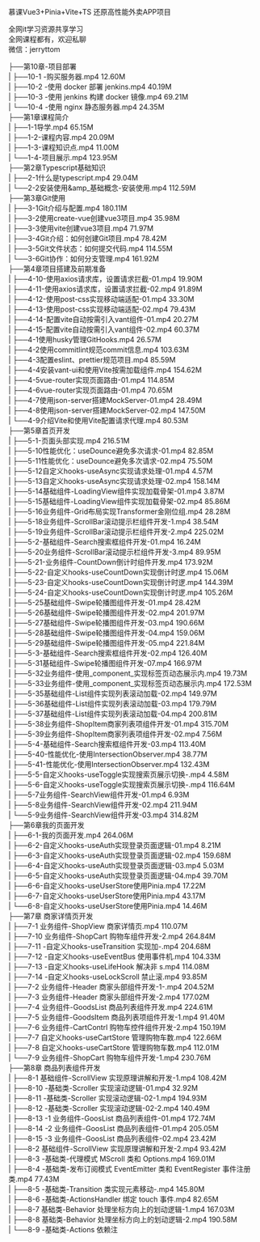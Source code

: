 慕课Vue3+Pinia+Vite+TS 还原高性能外卖APP项目

全网it学习资源共享学习<br>全网课程都有，欢迎私聊<br>微信：jerryttom<br>

├──第10章-项目部署<br> | ├──10-1 -购买服务器.mp4 12.60M<br> | ├──10-2 -使用 docker 部署 jenkins.mp4 40.19M<br> | ├──10-3 -使用 jenkins 构建 docker 镜像.mp4 69.21M<br> | └──10-4 -使用 nginx 静态服务器.mp4 24.35M<br> ├──第1章课程简介<br> | ├──1-1导学.mp4 65.15M<br> | ├──1-2-课程内容.mp4 20.09M<br> | ├──1-3-课程知识点.mp4 11.00M<br> | └──1-4-项目展示.mp4 123.95M<br> ├──第2章Typescript基础知识<br> | ├──2-1什么是typescript.mp4 29.04M<br> | └──2-2安装使用&amp;amp_基础概念-安装使用.mp4 112.59M<br> ├──第3章Git使用<br> | ├──3-1Git介绍与配置.mp4 180.11M<br> | ├──3-2使用create-vue创建vue3项目.mp4 35.98M<br> | ├──3-3使用vite创建vue3项目.mp4 71.97M<br> | ├──3-4Git介绍：如何创建Git项目.mp4 78.42M<br> | ├──3-5Git文件状态：如何提交代码.mp4 114.55M<br> | └──3-6Git协作：如何分支管理.mp4 161.92M<br> ├──第4章项目搭建及前期准备<br> | ├──4-10-使用axios请求库，设置请求拦截-01.mp4 19.90M<br> | ├──4-11-使用axios请求库，设置请求拦截-02.mp4 91.89M<br> | ├──4-12-使用post-css实现移动端适配-01.mp4 33.30M<br> | ├──4-13-使用post-css实现移动端适配-02.mp4 79.43M<br> | ├──4-14-配置vite自动按需引入vant组件-01.mp4 20.27M<br> | ├──4-15-配置vite自动按需引入vant组件-02.mp4 60.37M<br> | ├──4-1使用husky管理GitHooks.mp4 26.57M<br> | ├──4-2使用commitlint规范commit信息.mp4 103.63M<br> | ├──4-3配置eslint、prettier规范项目.mp4 85.59M<br> | ├──4-4安装vant-ui和使用Vite按需加载组件.mp4 154.62M<br> | ├──4-5vue-router实现页面路由-01.mp4 114.85M<br> | ├──4-6vue-router实现页面路由-01.mp4 70.65M<br> | ├──4-7使用json-server搭建MockServer-01.mp4 28.49M<br> | ├──4-8使用json-server搭建MockServer-02.mp4 147.50M<br> | └──4-9介绍Vite和使用Vite配置请求代理.mp4 80.53M<br> ├──第5章首页开发<br> | ├──5-1-页面头部实现.mp4 216.51M<br> | ├──5-10性能优化：useDounce避免多次请求-01.mp4 82.85M<br> | ├──5-11性能优化：useDounce避免多次请求-02.mp4 75.50M<br> | ├──5-12自定义hooks-useAsync实现请求处理-01.mp4 4.57M<br> | ├──5-13自定义hooks-useAsync实现请求处理-02.mp4 158.14M<br> | ├──5-14基础组件-LoadingView组件实现加载骨架-01.mp4 3.87M<br> | ├──5-15基础组件-LoadingView组件实现加载骨架-02.mp4 85.86M<br> | ├──5-16业务组件-Grid布局实现Transformer金刚位组.mp4 28.28M<br> | ├──5-18业务组件-ScrollBar滚动提示栏组件开发-1.mp4 38.54M<br> | ├──5-19业务组件-ScrollBar滚动提示栏组件开发-2.mp4 225.02M<br> | ├──5-2-基础组件-Search搜索框组件开发-01.mp4 16.24M<br> | ├──5-20业务组件-ScrollBar滚动提示栏组件开发-3.mp4 89.95M<br> | ├──5-21-业务组件-CountDown倒计时组件开发.mp4 173.92M<br> | ├──5-22-自定义hooks-useCountDown实现倒计时逻.mp4 15.06M<br> | ├──5-23-自定义hooks-useCountDown实现倒计时逻.mp4 144.39M<br> | ├──5-24-自定义hooks-useCountDown实现倒计时逻.mp4 105.26M<br> | ├──5-25基础组件-Swipe轮播图组件开发-01.mp4 28.42M<br> | ├──5-26基础组件-Swipe轮播图组件开发-02.mp4 201.97M<br> | ├──5-27基础组件-Swipe轮播图组件开发-03.mp4 190.66M<br> | ├──5-28基础组件-Swipe轮播图组件开发-04.mp4 159.06M<br> | ├──5-29基础组件-Swipe轮播图组件开发-05.mp4 221.84M<br> | ├──5-3-基础组件-Search搜索框组件开发-02.mp4 126.40M<br> | ├──5-31基础组件-Swipe轮播图组件开发-07.mp4 166.97M<br> | ├──5-32业务组件-使用_component_实现标签页动态展示内.mp4 19.73M<br> | ├──5-33业务组件-使用_component_实现标签页动态展示内.mp4 172.53M<br> | ├──5-35基础组件-List组件实现列表滚动加载-02.mp4 149.97M<br> | ├──5-36基础组件-List组件实现列表滚动加载-03.mp4 179.79M<br> | ├──5-37基础组件-List组件实现列表滚动加载-04.mp4 200.81M<br> | ├──5-38业务组件-ShopItem商家列表项组件开发-01.mp4 315.70M<br> | ├──5-39业务组件-ShopItem商家列表项组件开发-02.mp4 7.56M<br> | ├──5-4-基础组件-Search搜索框组件开发-03.mp4 113.40M<br> | ├──5-40-性能优化-使用IntersectionObserver.mp4 38.77M<br> | ├──5-41-性能优化-使用IntersectionObserver.mp4 132.43M<br> | ├──5-5-自定义hooks-useToggle实现搜索页展示切换-.mp4 4.58M<br> | ├──5-6-自定义hooks-useToggle实现搜索页展示切换-.mp4 116.64M<br> | ├──5-7业务组件-SearchView组件开发-01.mp4 6.93M<br> | ├──5-8业务组件-SearchView组件开发-02.mp4 211.94M<br> | └──5-9业务组件-SearchView组件开发-03.mp4 314.82M<br> ├──第6章我的页面开发<br> | ├──6-1-我的页面开发.mp4 264.06M<br> | ├──6-2-自定义hooks-useAuth实现登录页面逻辑-01.mp4 8.21M<br> | ├──6-3-自定义hooks-useAuth实现登录页面逻辑-02.mp4 159.68M<br> | ├──6-4-自定义hooks-useAuth实现登录页面逻辑-03.mp4 5.03M<br> | ├──6-5-自定义hooks-useAuth实现登录页面逻辑-04.mp4 39.70M<br> | ├──6-6-自定义hooks-useUserStore使用Pinia.mp4 17.22M<br> | ├──6-7-自定义hooks-useUserStore使用Pinia.mp4 43.17M<br> | └──6-8-自定义hooks-useUserStore使用Pinia.mp4 14.46M<br> ├──第7章 商家详情页开发<br> | ├──7-1 业务组件-ShopView 商家详情页.mp4 110.07M<br> | ├──7-10 业务组件-ShopCart 购物车组件开发-2.mp4 264.84M<br> | ├──7-11 -自定义hooks-useTransition 实现加-.mp4 204.68M<br> | ├──7-12 -自定义hooks-useEventBus 使用事件机.mp4 104.33M<br> | ├──7-13 -自定义hooks-useLifeHook 解决非 s.mp4 114.08M<br> | ├──7-14 -自定义hooks-useLockScroll 禁止滚.mp4 93.85M<br> | ├──7-2 业务组件-Header 商家头部组件开发-1-.mp4 204.52M<br> | ├──7-3 业务组件-Header 商家头部组件开发-2.mp4 177.02M<br> | ├──7-4 业务组件-GoodsList 商品列表组件开发.mp4 224.61M<br> | ├──7-5 业务组件-GoodsItem 商品列表项组件开发-1.mp4 91.40M<br> | ├──7-6 业务组件-CartContrl 购物车控件组件开发-2.mp4 150.19M<br> | ├──7-7 自定义hooks-useCartStore 管理购物车数.mp4 122.66M<br> | ├──7-8 自定义hooks-useCartStore 管理购物车数.mp4 112.01M<br> | └──7-9 业务组件-ShopCart 购物车组件开发-1.mp4 230.76M<br> ├──第8章 商品列表组件开发<br> | ├──8-1 基础组件-ScrollView 实现原理讲解和开发-1.mp4 108.42M<br> | ├──8-10 -基础类-Scroller 实现滚动逻辑-01.mp4 32.92M<br> | ├──8-11 -基础类-Scroller 实现滚动逻辑-02-1.mp4 194.93M<br> | ├──8-12 -基础类-Scroller 实现滚动逻辑-02-2.mp4 140.49M<br> | ├──8-13 -1 业务组件-GoosList 商品列表组件-01.mp4 172.74M<br> | ├──8-14 -2 业务组件-GoosList 商品列表组件-01.mp4 205.05M<br> | ├──8-15 -3 业务组件-GoosList 商品列表组件-02.mp4 23.42M<br> | ├──8-2 基础组件-ScrollView 实现原理讲解和开发-2.mp4 93.42M<br> | ├──8-3 -基础类-代理模式 MScroll 类和 Options.mp4 169.01M<br> | ├──8-4 -基础类-发布订阅模式 EventEmitter 类和 EventRegister 事件注册类.mp4 77.43M<br> | ├──8-5 -基础类-Transition 类实现元素移动-.mp4 145.80M<br> | ├──8-6 -基础类-ActionsHandler 绑定 touch 事件.mp4 82.65M<br> | ├──8-7 基础类-Behavior 处理坐标方向上的划动逻辑-1.mp4 167.03M<br> | ├──8-8 基础类-Behavior 处理坐标方向上的划动逻辑-2.mp4 190.58M<br> | └──8-9 -基础类-Actions 依赖注